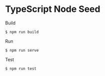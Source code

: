 # TypeScript Node Seed

Build

    $ npm run build

Run

    $ npm run serve

Test

    $ npm run test